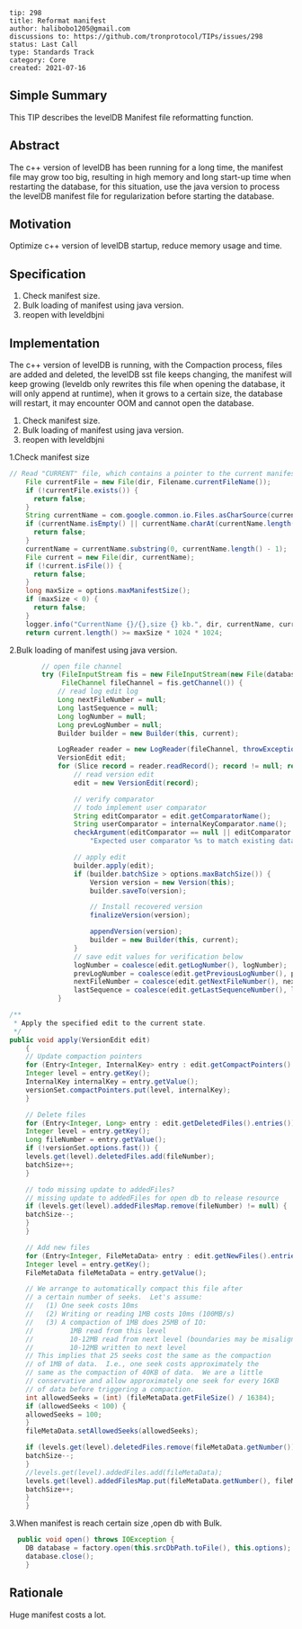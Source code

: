 ```
tip: 298
title: Reformat manifest	
author: halibobo1205@gmail.com
discussions to: https://github.com/tronprotocol/TIPs/issues/298
status: Last Call
type: Standards Track
category: Core
created: 2021-07-16
```

## Simple Summary
This TIP describes the levelDB Manifest file reformatting function.

## Abstract
The c++ version of levelDB has been running for a long time, the manifest file may grow too big, resulting in high memory and long start-up time when restarting the database, for this situation, use the java version to process the levelDB manifest file for regularization before starting the database.

## Motivation
Optimize c++ version of levelDB startup, reduce memory usage and time.

## Specification
1. Check manifest size.
2. Bulk loading of manifest using java version.
3. reopen with leveldbjni

## Implementation

The c++ version of levelDB is running, with the Compaction process, files are added and deleted, the levelDB sst file keeps changing, the manifest will keep growing (leveldb only rewrites this file when opening the database, it will only append at runtime), when it grows to a certain size, the database will restart, it may encounter OOM and cannot open the database.

1. Check manifest size.
2. Bulk loading of manifest using java version.
3. reopen with leveldbjni


1.Check manifest size
```java
// Read "CURRENT" file, which contains a pointer to the current manifest file
    File currentFile = new File(dir, Filename.currentFileName());
    if (!currentFile.exists()) {
      return false;
    }
    String currentName = com.google.common.io.Files.asCharSource(currentFile, UTF_8).read();
    if (currentName.isEmpty() || currentName.charAt(currentName.length() - 1) != '\n') {
      return false;
    }
    currentName = currentName.substring(0, currentName.length() - 1);
    File current = new File(dir, currentName);
    if (!current.isFile()) {
      return false;
    }
    long maxSize = options.maxManifestSize();
    if (maxSize < 0) {
      return false;
    }
    logger.info("CurrentName {}/{},size {} kb.", dir, currentName, current.length() / 1024);
    return current.length() >= maxSize * 1024 * 1024;
```

2.Bulk loading of manifest using java version.
```java
        // open file channel
        try (FileInputStream fis = new FileInputStream(new File(databaseDir, currentName));
             FileChannel fileChannel = fis.getChannel()) {
            // read log edit log
            Long nextFileNumber = null;
            Long lastSequence = null;
            Long logNumber = null;
            Long prevLogNumber = null;
            Builder builder = new Builder(this, current);

            LogReader reader = new LogReader(fileChannel, throwExceptionMonitor(), true, 0);
            VersionEdit edit;
            for (Slice record = reader.readRecord(); record != null; record = reader.readRecord()) {
                // read version edit
                edit = new VersionEdit(record);

                // verify comparator
                // todo implement user comparator
                String editComparator = edit.getComparatorName();
                String userComparator = internalKeyComparator.name();
                checkArgument(editComparator == null || editComparator.equals(userComparator),
                    "Expected user comparator %s to match existing database comparator ", userComparator, editComparator);

                // apply edit
                builder.apply(edit);
                if (builder.batchSize > options.maxBatchSize()) {
                    Version version = new Version(this);
                    builder.saveTo(version);

                    // Install recovered version
                    finalizeVersion(version);

                    appendVersion(version);
                    builder = new Builder(this, current);
                }
                // save edit values for verification below
                logNumber = coalesce(edit.getLogNumber(), logNumber);
                prevLogNumber = coalesce(edit.getPreviousLogNumber(), prevLogNumber);
                nextFileNumber = coalesce(edit.getNextFileNumber(), nextFileNumber);
                lastSequence = coalesce(edit.getLastSequenceNumber(), lastSequence);
            }

/**
 * Apply the specified edit to the current state.
 */
public void apply(VersionEdit edit)
    {
    // Update compaction pointers
    for (Entry<Integer, InternalKey> entry : edit.getCompactPointers().entrySet()) {
    Integer level = entry.getKey();
    InternalKey internalKey = entry.getValue();
    versionSet.compactPointers.put(level, internalKey);
    }

    // Delete files
    for (Entry<Integer, Long> entry : edit.getDeletedFiles().entries()) {
    Integer level = entry.getKey();
    Long fileNumber = entry.getValue();
    if (!versionSet.options.fast()) {
    levels.get(level).deletedFiles.add(fileNumber);
    batchSize++;
    }

    // todo missing update to addedFiles?
    // missing update to addedFiles for open db to release resource
    if (levels.get(level).addedFilesMap.remove(fileNumber) != null) {
    batchSize--;
    }
    }

    // Add new files
    for (Entry<Integer, FileMetaData> entry : edit.getNewFiles().entries()) {
    Integer level = entry.getKey();
    FileMetaData fileMetaData = entry.getValue();

    // We arrange to automatically compact this file after
    // a certain number of seeks.  Let's assume:
    //   (1) One seek costs 10ms
    //   (2) Writing or reading 1MB costs 10ms (100MB/s)
    //   (3) A compaction of 1MB does 25MB of IO:
    //         1MB read from this level
    //         10-12MB read from next level (boundaries may be misaligned)
    //         10-12MB written to next level
    // This implies that 25 seeks cost the same as the compaction
    // of 1MB of data.  I.e., one seek costs approximately the
    // same as the compaction of 40KB of data.  We are a little
    // conservative and allow approximately one seek for every 16KB
    // of data before triggering a compaction.
    int allowedSeeks = (int) (fileMetaData.getFileSize() / 16384);
    if (allowedSeeks < 100) {
    allowedSeeks = 100;
    }
    fileMetaData.setAllowedSeeks(allowedSeeks);

    if (levels.get(level).deletedFiles.remove(fileMetaData.getNumber())) {
    batchSize--;
    }
    //levels.get(level).addedFiles.add(fileMetaData);
    levels.get(level).addedFilesMap.put(fileMetaData.getNumber(), fileMetaData);
    batchSize++;
    }
    }           
```

3.When manifest is reach certain size ,open db with Bulk.

```java
  public void open() throws IOException {
    DB database = factory.open(this.srcDbPath.toFile(), this.options);
    database.close();
    }
```



## Rationale
Huge manifest costs a lot.